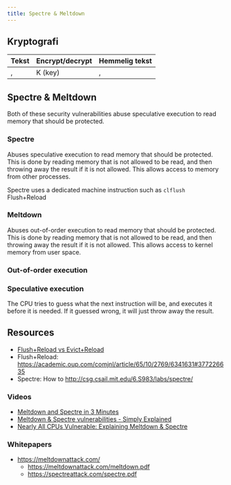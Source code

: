 ```yaml
---
title: Spectre & Meltdown
---
```


## Kryptografi

Tekst | Encrypt/decrypt | Hemmelig tekst
--- | --- | ---
, | K (key) | ,

## Spectre & Meltdown

Both of these security vulnerabilities abuse speculative execution to read memory that should be protected.

### Spectre

Abuses speculative execution to read memory that should be protected. This is done by reading memory that is not allowed to be read, and then throwing away the result if it is not allowed. This allows access to memory from other processes.

Spectre uses a dedicated machine instruction such as `clflush`  Flush+Reload

### Meltdown

Abuses out-of-order execution to read memory that should be protected. This is done by reading memory that is not allowed to be read, and then throwing away the result if it is not allowed. This allows access to kernel memory from user space.

### Out-of-order execution

### Speculative execution

The CPU tries to guess what the next instruction will be, and executes it before it is needed. If it guessed wrong, it will just throw away the result.

## Resources

- [Flush+Reload vs Evict+Reload](https://blog.f-secure.com/some-notes-on-meltdown-and-spectre/)
- Flush+Reload: <https://academic.oup.com/comjnl/article/65/10/2769/6341631#377226635>
- Spectre: How to <http://csg.csail.mit.edu/6.S983/labs/spectre/>

### Videos

- [Meltdown and Spectre in 3 Minutes](https://youtu.be/syAdX44pokE?si=wZnqxtDOTDQsEqDn)
- [Meltdown & Spectre vulnerabilities - Simply Explained](https://youtu.be/bs0xswK0eZk?si=KVZXAT9XYHAvGpjb)
- [Nearly All CPUs Vulnerable: Explaining Meltdown & Spectre](https://youtu.be/-B1OGoVZcUQ?si=ETtqjsfi4oc2Xho4)

### Whitepapers

- <https://meltdownattack.com/>
  - <https://meltdownattack.com/meltdown.pdf>
  - <https://spectreattack.com/spectre.pdf>
